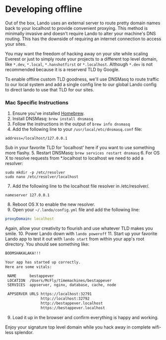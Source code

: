 Developing offline
==================

Out of the box, Lando uses an external server to route pretty domain names back to your localhost to provide convenient proxying. This method is minimally invasive and doesn't require Lando to alter your machine's DNS routing. This has the downside of requiring an internet connection to access your sites.

You may want the freedom of hacking away on your site while scaling Everest or just to simply route your projects to a different top level domain, like `*.dev`, `*.local`, `*.hanshotfirst` or `*.localhost`. Although `*.dev` is not recommended because it is a reserverd TLD by Google.

To enable offline custom TLD goodness, we'll use DNSMasq to route traffic to our local system and add a single config line to our global Lando config to direct lando to use that TLD for our sites.

### Mac Specific Instructions
1. Ensure you've installed [Homebrew](https://brew.sh/).
2. Install DNSMasq: `brew install dnsmasq`
3. Follow the instructions in the output of `brew info dnsmasq`
4. Add the following line to your `/usr/local/etc/dnsmasq.conf` file:
```
address=/localhost/127.0.0.1
```
Sub in your favorite TLD for 'localhost' here if you want to use something more flashy.
5. Restart DNSMasq: `brew services restart dnsmasq`
6. For OS X to resolve requests from *.localhost to localhost we need to add a resolver:
```
sudo mkdir -p /etc/resolver
sudo nano /etc/resolver/localhost
```
7. Add the following line to the localhost file resolver in /etc/resolver/.
```
nameserver 127.0.0.1
```
8. Reboot OS X to enable the new resolver.
9. Open your `~/.lando/config.yml` file and add the following line:
```yaml
proxyDomain: localhost
```
Again, allow your creativity to flourish and use whatever TLD makes you smile.
10. Power Lando down with `lando poweroff`
11. Start up your favorite Lando app to test it out with `lando start` from within your app's root directory. You should see something like:

```bash
BOOMSHAKALAKA!!!

Your app has started up correctly.
Here are some vitals:

 NAME      bestappever
 LOCATION  /Users/McFly/timemachines/bestappever
 SERVICES  appserver, nginx, database, cache, node

 APPSERVER URLS https://localhost:32791
                http://localhost:32792
                http://bestappever.localhost
                https://bestappever.localhost
```
9. Load it up in the browser and confirm everything is happy and working.

Enjoy your signature top level domain while you hack away in complete wifi-less splendor.
